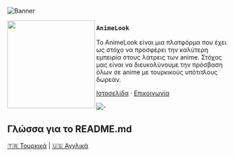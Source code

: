 ![Banner](https://raw.githubusercontent.com/creampe/AnimeLook-Desktop/refs/heads/main/assets/github.png)

<img src="https://avatars.githubusercontent.com/u/207046867?s=200&v=4" align="left" width="200"/>

### `AnimeLook`

Το AnimeLook είναι μια πλατφόρμα που έχει ως στόχο να προσφέρει την καλύτερη εμπειρία στους λάτρεις των anime. Στόχος μας είναι να διευκολύνουμε την πρόσβαση όλων σε anime με τουρκικούς υπότιτλους δωρεάν.

<a href="https://animelook.net/">Ιστοσελίδα</a> ·
<a href="https://animelook.net/iletisim">Επικοινωνία</a>

![-](https://cdn.discordapp.com/attachments/1405519537662722070/1406403307655659671/line_2-1-2-1-1-2-1-1-2-1.gif?ex=68a256a6&is=68a10526&hm=38948f37e1f30ec2ed382a7d90f4c23d2b121cbb49957e5c2641bfe7d6c4ed10&)

## Γλώσσα για το README.md

<a href="https://github.com/AnimeLook/.github/blob/main/profile/tr/README.md">🇹🇷 Τουρκικά</a> |
<a href="https://github.com/AnimeLook/.github/blob/main/profile/README.md">🇺🇸 Αγγλικά</a>
